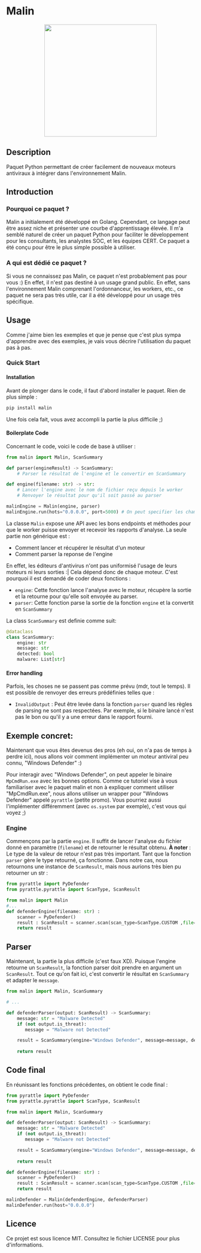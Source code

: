 # Malin

<p align="center">
<img src="./imgs/logo.svg" width="300"/>
</p>

## Description
Paquet Python permettant de créer facilement de nouveaux moteurs antiviraux à intégrer dans l'environnement Malin.

## Introduction
### Pourquoi ce paquet ?
Malin a initialement été développé en Golang. Cependant, ce langage peut être assez niche et présenter une courbe d'apprentissage élevée. Il m'a semblé naturel de créer un paquet Python pour faciliter le développement pour les consultants, les analystes SOC, et les équipes CERT. Ce paquet a été conçu pour être le plus simple possible à utiliser.

### A qui est dédié ce paquet ?
Si vous ne connaissez pas Malin, ce paquet n'est probablement pas pour vous :)
En effet, il n'est pas destiné à un usage grand public. En effet, sans l'environnement Malin comprenant l'ordonnanceur, les workers, etc., ce paquet ne sera pas très utile, car il a été développé pour un usage très spécifique.

## Usage
Comme j'aime bien les exemples et que je pense que c'est plus sympa d'apprendre avec des exemples, je vais vous décrire l'utilisation du paquet pas à pas.

### Quick Start
#### Installation
Avant de plonger dans le code, il faut d'abord installer le paquet. Rien de plus simple :
```bash
pip install malin
```

Une fois cela fait, vous avez accompli la partie la plus difficile ;)

#### Boilerplate Code
Concernant le code, voici le code de base à utiliser :

```python
from malin import Malin, ScanSummary

def parser(engineResult) -> ScanSummary:
    # Parser le résultat de l'engine et le convertir en ScanSummary

def engine(filename: str) -> str:
    # Lancer l'engine avec le nom de fichier reçu depuis le worker
    # Renvoyer le résultat pour qu'il soit passé au parser

malinEngine = Malin(engine, parser)
malinEngine.run(hots="0.0.0.0", port=5000) # On peut specifier les champs host et port
```

La classe `Malin` expose une API avec les bons endpoints et méthodes pour que le worker puisse envoyer et recevoir les rapports d'analyse. La seule partie non générique est :

- Comment lancer et récupérer le résultat d'un moteur
- Comment parser la reponse de l'engine

En effet, les éditeurs d'antivirus n'ont pas uniformisé l'usage de leurs moteurs ni leurs sorties :| Cela dépend donc de chaque moteur. C'est pourquoi il est demandé de coder deux fonctions :
- `engine`: Cette fonction lance l'analyse avec le moteur, récupère la sortie et la retourne pour qu'elle soit envoyée au parser.
- `parser`: Cette fonction parse la sortie de la fonction `engine` et la convertit en `ScanSummary`

La class `ScanSummary` est definie comme suit:
```python
@dataclass
class ScanSummary:
    engine: str
    message: str
    detected: bool
    malware: List[str]
```

#### Error handling
Parfois, les choses ne se passent pas comme prévu (mdr, tout le temps). Il est possible de renvoyer des erreurs prédéfinies telles que :
- `InvalidOutput` : Peut être levée dans la fonction `parser` quand les règles de parsing ne sont pas respectées. Par exemple, si le binaire lancé n'est pas le bon ou qu'il y a une erreur dans le rapport fourni.

## Exemple concret:
Maintenant que vous êtes devenus des pros (eh oui, on n'a pas de temps à perdre ici), nous allons voir comment implémenter un moteur antiviral peu connu, "Windows Defender" :)

Pour interagir avec "Windows Defender", on peut appeler le binaire `MpCmdRun.exe` avec les bonnes options. Comme ce tutoriel vise à vous familiariser avec le paquet malin et non à expliquer comment utiliser "MpCmdRun.exe", nous allons utiliser un wrapper pour "Windows Defender" appelé `pyrattle` (petite promo). Vous pourriez aussi l'implémenter différemment (avec `os.system` par exemple), c'est vous qui voyez ;)

### Engine
Commençons par la partie `engine`. Il suffit de lancer l'analyse du fichier donné en paramètre (`filename`) et de retourner le résultat obtenu. 
**À noter** : Le type de la valeur de retour n'est pas très important. Tant que la fonction `parser` gère le type retourné, ça fonctionne. Dans notre cas, nous retournons une instance de `ScanResult`, mais nous aurions très bien pu retourner un str :

```python
from pyrattle import PyDefender
from pyrattle.pyrattle import ScanType, ScanResult

from malin import Malin
#...
def defenderEngine(filename: str) :
    scanner = PyDefender()
    result : ScanResult = scanner.scan(scan_type=ScanType.CUSTOM ,file=filename, disable_remediation=True)
    return result
```

## Parser
Maintenant, la partie la plus difficile (c'est faux XD). Puisque l'engine retourne un `ScanResult`, la fonction parser doit prendre en argument un `ScanResult`. Tout ce qu'on fait ici, c'est convertir le résultat en `ScanSummary` et adapter le `message`.

```python
from malin import Malin, ScanSummary

# ...

def defenderParser(output: ScanResult) -> ScanSummary:
    message: str = "Malware Detected"
    if (not output.is_threat):
       message = "Malware not Detected" 

    result = ScanSummary(engine="Windows Defender", message=message, detected=output.is_threat, malware=[output.threat])
    
    return result 
```

## Code final
En réunissant les fonctions précédentes, on obtient le code final :

```python
from pyrattle import PyDefender
from pyrattle.pyrattle import ScanType, ScanResult

from malin import Malin, ScanSummary

def defenderParser(output: ScanResult) -> ScanSummary:
    message: str = "Malware Detected"
    if (not output.is_threat):
       message = "Malware not Detected" 

    result = ScanSummary(engine="Windows Defender", message=message, detected=output.is_threat, malware=[output.threat])
    
    return result 

def defenderEngine(filename: str) :
    scanner = PyDefender()
    result : ScanResult = scanner.scan(scan_type=ScanType.CUSTOM ,file=filename, disable_remediation=True)
    return result

malinDefender = Malin(defenderEngine, defenderParser)
malinDefender.run(host="0.0.0.0")
```

## Licence
Ce projet est sous licence MIT. Consultez le fichier LICENSE pour plus d'informations.